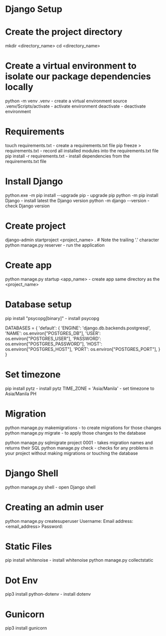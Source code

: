 # Django Setup

# Create the project directory
mkdir <directory_name>
cd <directory_name>

# Create a virtual environment to isolate our package dependencies locally
python -m venv .venv - create a virtual environment
source .venv/Scripts/activate - activate environment
deactivate - deactivate environment

# Requirements
touch requirements.txt - create a requirements.txt file
pip freeze > requirements.txt - record all installed modules into the requirements.txt file
pip install -r requirements.txt - install dependencies from the requirements.txt file

# Install Django
python.exe -m pip install --upgrade pip - upgrade pip
python -m pip install Django - install latest the Django version
python -m django --version - check Django version

# Create project
django-admin startproject <project_name> . # Note the trailing '.' character
python manage.py reserver - run the application

# Create app
python manage.py startup <app_name> - create app same directory as the <project_name>

# Database setup
pip install "psycopg[binary]" - install psycopg

DATABASES = {
    'default': {
        'ENGINE': 'django.db.backends.postgresql',
        'NAME': os.environ["POSTGRES_DB"],
        'USER': os.environ["POSTGRES_USER"],
        'PASSWORD': os.environ["POSTGRES_PASSWORD"],
        'HOST': os.environ["POSTGRES_HOST"],
        'PORT': os.environ["POSTGRES_PORT"],
    }
}

# Set timezone
pip install pytz - install pytz
TIME_ZONE = 'Asia/Manila' - set timezone to Asia/Manila PH

# Migration
python manage.py makemigrations - to create migrations for those changes
python manage.py migrate - to apply those changes to the database

python manage.py sqlmigrate project 0001 - takes migration names and returns their SQL
python manage.py check - checks for any problems in your project without making migrations or touching the database

# Django Shell
python manage.py shell - open Django shell

# Creating an admin user
python manage.py createsuperuser
Username: <username>
Email address: <email_address>
Password: <password>

# Static Files
pip install whitenoise - install whitenoise
python manage.py collectstatic

# Dot Env
pip3 install python-dotenv - install dotenv

# Gunicorn
pip3 install gunicorn